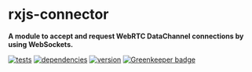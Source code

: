 # rxjs-connector

**A module to accept and request WebRTC DataChannel connections by using WebSockets.**

[![tests](https://img.shields.io/travis/chrisguttandin/rxjs-connector/master.svg?style=flat-square)](https://travis-ci.org/chrisguttandin/rxjs-connector)
[![dependencies](https://img.shields.io/david/chrisguttandin/rxjs-connector.svg?style=flat-square)](https://www.npmjs.com/package/rxjs-connector)
[![version](https://img.shields.io/npm/v/rxjs-connector.svg?style=flat-square)](https://www.npmjs.com/package/rxjs-connector) [![Greenkeeper badge](https://badges.greenkeeper.io/chrisguttandin/rxjs-connector.svg)](https://greenkeeper.io/)
